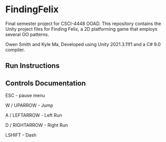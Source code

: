 # FindingFelix
Final semester project for CSCI-4448 OOAD. This repository contains the Unity project files for Finding Felix, a 2D platforming game that employs several OO patterns.

Owen Smith and Kyle Ma, Developed using Unity 2021.3.11f1 and a C# 9.0 compiler.

## Run Instructions


## Controls Documentation
ESC - pause menu

W / UPARROW - Jump

A / LEFTARROW - Left Run

D / RIGHTARROW - Right Run

LSHIFT - Dash


